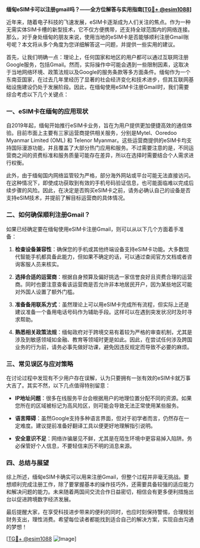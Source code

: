 **缅甸eSIM卡可以注册gmail吗？——全方位解答与实用指南[[TG💪+ @esim1088](https://t.me/s/esim1088)]**

近年来，随着电子科技的飞速发展，eSIM卡逐渐成为人们关注的焦点。作为一种无需实体SIM卡槽的新型技术，它不仅方便携带，还支持全球范围内的网络连接。那么，对于身处缅甸的朋友来说，使用当地的eSIM卡是否能够顺利注册Gmail账号呢？本文将从多个角度为您详细解答这一问题，并提供一些实用的建议。

首先，让我们明确一点：理论上，任何国家和地区的用户都可以通过互联网注册Google服务，包括Gmail。然而，实际操作中可能会遇到一些限制因素，这取决于当地网络环境、政策法规以及Google的服务条款等多方面条件。缅甸作为一个东南亚国家，在过去几年里经历了显著的社会经济变化和技术进步，但其互联网基础设施建设仍处于发展阶段。因此，在缅甸使用eSIM卡注册Gmail时，我们需要综合考虑以下几个关键点：

### 一、eSIM卡在缅甸的应用现状

自2019年起，缅甸开始推行eSIM卡业务，旨在为用户提供更加便捷高效的通信体验。目前市面上主要有三家运营商提供相关服务，分别是Mytel、Ooredoo Myanmar Limited (OML) 和 Telenor Myanmar。这些运营商提供的eSIM卡均支持国际漫游功能，并且覆盖了大部分热门应用和服务。不过需要注意的是，不同运营商之间的资费标准和服务质量可能存在差异，所以在选择时需要结合个人需求进行权衡。

此外，由于缅甸国内网络监管较为严格，部分海外网站或平台可能无法直接访问。在这种情况下，即使成功获取到有效的手机号码验证信息，也可能面临难以完成后续步骤的风险。因此，在决定是否购买eSIM卡之前，请务必确认自己的设备是否支持eSIM技术，并提前了解目标运营商的具体情况。

### 二、如何确保顺利注册Gmail？

如果已经确定要在缅甸使用eSIM卡注册Gmail，则可以从以下几个方面着手准备：

1. **检查设备兼容性**：确保您的手机或其他终端设备支持eSIM卡功能。大多数现代智能手机都具备此能力，但如果不确定的话，可以通过查阅官方文档或者咨询客服人员来核实。
   
2. **选择合适的运营商**：根据自身预算及偏好挑选一家信誉良好且资费合理的运营商。同时也要注意查看该运营商是否允许非本地居民开户，因为某些地区可能对外国人设置了额外门槛。

3. **准备备用联系方式**：虽然理论上可以用eSIM卡完成所有流程，但实际上还是建议准备一个备用电话号码作为辅助手段。这样可以在遇到突发状况时及时寻求帮助。

4. **熟悉相关政策法规**：缅甸政府对于跨境交易有着较为严格的审查机制，尤其是涉及到敏感领域如金融、教育等领域时更是如此。因此，在尝试任何涉及跨国业务的行为前，请务必事先做好功课，避免因违反规定而导致不必要的麻烦。

### 三、常见误区与应对策略

在讨论过程中发现有不少用户存在误解，认为只要拥有一张有效的eSIM卡就万事大吉了。其实不然，以下几点值得特别留意：

- **IP地址问题**：很多在线服务平台会根据用户的地理位置分配不同的资源。如果您所在的区域被标记为高风险区，则可能会导致无法正常使用某些服务。
  
- **语言障碍**：虽然Google支持多种语言界面，但对于初学者而言，仍然存在一定难度。建议提前准备好翻译工具以便更好地理解指引说明。

- **安全意识不足**：网络诈骗屡见不鲜，尤其是在陌生环境中更容易掉入陷阱。务必保管好个人信息，不要轻信来历不明的消息来源。

### 四、总结与展望

综上所述，缅甸eSIM卡确实可以用来注册Gmail，但整个过程并非毫无挑战。要想顺利完成注册工作，除了要掌握基本的操作技巧外，还需要具备较强的适应能力和解决问题的能力。未来随着两国间交流合作日益密切，相信会有更多便利措施出台以促进跨境数字经济发展。

最后提醒大家，在享受科技进步带来的便利的同时，也应时刻保持警惕，合理规划财务支出，理性消费。希望每位读者都能找到适合自己的解决方案，实现自由沟通的梦想！

[[TG💪+ @esim1088](https://t.me/s/esim1088) ![Image](https://i.postimg.cc/4NQfJmqS/Snipaste-2025-05-13-00-14-12.png)]